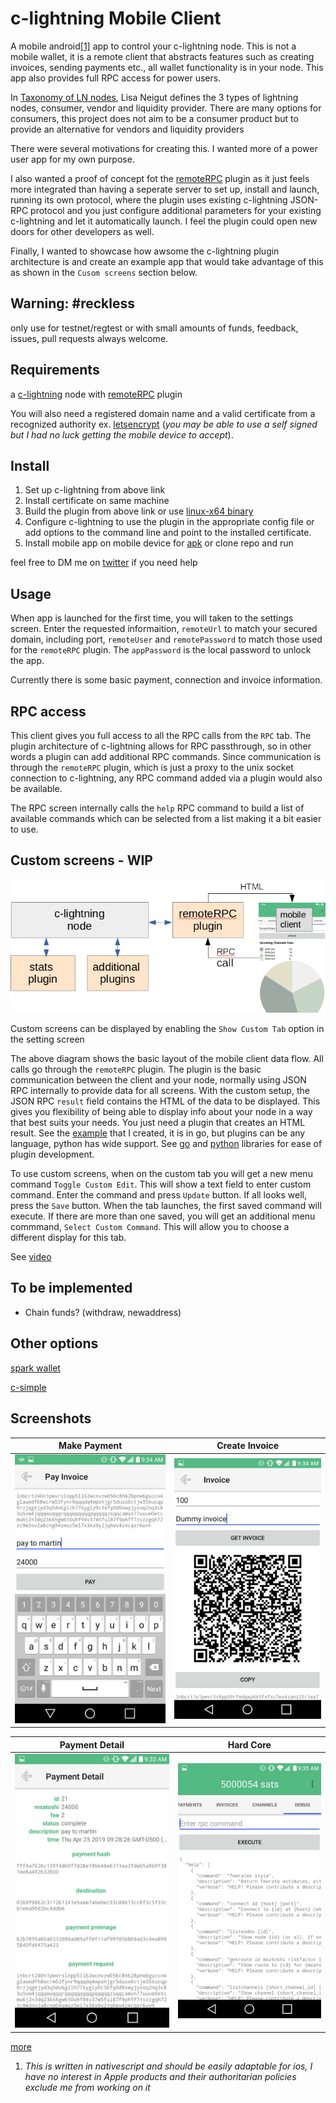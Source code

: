 # c-lightning Mobile Client

A mobile android<span id="a1">[[1]](#f1)</span> app to control your c-lightning node.  This is not a mobile wallet, it is a remote client that abstracts features such as creating invoices, sending payments etc., 
all wallet functionality is in your node. This app also provides full RPC access for power users.

In [Taxonomy of LN nodes](https://youtu.be/CyieujRFk3g?t=3775), Lisa Neigut defines the 3 types of lightning nodes, consumer, vendor and liquidity provider.  There are many options for consumers, this project does not aim to be a consumer product but to provide an alternative for vendors and liquidity providers

There were several motivations for creating this.  I wanted more of a power user app for my own purpose.  

I also wanted a proof of concept fot the [remoteRPC](https://github.com/rsbondi/clightning-go-plugin/tree/master/remoteRPC)
plugin as it just feels more integrated than having a seperate server to set up, install and launch, running its own protocol, where the plugin uses existing c-lightning JSON-RPC protocol and you just configure additional parameters for your existing c-lightning and let it automatically launch.  I feel the plugin could open new doors for other developers as well.

Finally, I wanted to showcase how awsome the c-lightning plugin architecture is and create an example app that would take advantage of this as shown in the `Cusom screens` section below.

## Warning: #reckless

only use for testnet/regtest or with small amounts of funds, feedback, issues, pull requests always welcome. 

## Requirements

a [c-lightning](https://github.com/ElementsProject/lightning) node with 
[remoteRPC](https://github.com/rsbondi/clightning-go-plugin/tree/master/remoteRPC)
plugin

You will also need a registered domain name and a valid certificate from a recognized authority  ex. [letsencrypt](https://letsencrypt.org/) (*you may be able to use a self signed but I had no luck getting the mobile device to accept*).

## Install

1. Set up c-lightning from above link
1. Install certificate on same machine
1. Build the plugin from above link or use [linux-x64 binary](https://moonbreeze.richardbondi.net/remote_plugin)
1. Configure c-lightning to use the plugin in the appropriate config file or add options to the command line and point to the installed certificate.
1. Install mobile app on mobile device for [apk](https://moonbreeze.richardbondi.net/clightningclient-0.0.7.apk) or clone repo and run

feel free to DM me on [twitter](https://twitter.com/r_bondi) if you need help

## Usage

When app is launched for the first time, you will taken to the settings screen.
Enter the requested informaition, `remoteUrl` to match your secured domain, including port, `remoteUser` and `remotePassword` to match those used for the `remoteRPC` plugin.
The `appPassword` is the local password to unlock the app.

Currently there is some basic payment, connection and invoice information.

## RPC access

This client gives you full access to all the RPC calls from the `RPC` tab.  The plugin architecture of c-lightning allows for RPC passthrough, so in other words a plugin can add additional RPC commands.  Since communication is through the `remoteRPC` plugin, which is just a proxy to the unix socket connection to c-lightning, any RPC command added via a plugin would also be available.

The RPC screen internally calls the `help` RPC command to build a list of available commands which can be selected from a list making it a bit easier to use.

## Custom screens - WIP

![alt text](screenshots/customflow.png)

Custom screens can be displayed by enabling the `Show Custom Tab` option in the setting screen

The above diagram shows the basic layout of the mobile client data flow.  All calls go through the `remoteRPC` plugin.  The plugin is the basic communication between the client and your node, normally using JSON RPC internally to provide data for all screens.  With the custom setup, the JSON RPC `result` field contains the HTML of the data to be displayed.  This gives you flexibility of being able to display info about your node in a way that best suits your needs.  You just need a plugin that creates an HTML result.  See the [example](https://github.com/rsbondi/clightning-go-plugin/tree/master/stats) that I created, it is in go, but plugins can be any language, python has wide support.  See [go](https://github.com/niftynei/glightning) and [python](https://github.com/ElementsProject/lightning/tree/master/contrib/pylightning#writing-a-plugin) libraries for ease of plugin development.

To use custom screens, when on the custom tab you will get a new menu command `Toggle Custom Edit`.  This will show a text field to enter custom command.  Enter the command and press `Update` button.  If all looks well, press the `Save` button.  When the tab launches, the first saved command will execute.  If there are more than one saved, you will get an additional menu commmand, `Select Custom Command`.  This will allow you to choose a different display for this tab.

See [video](https://www.youtube.com/watch?v=KF3fvi0j8b8)

## To be implemented
* Chain funds? (withdraw, newaddress)

## Other options

[spark wallet](https://github.com/shesek/spark-wallet)

[c-simple](https://github.com/darosior/c-simple)


## Screenshots

|Make Payment|Create Invoice|
|-------|----------|
|![alt text](screenshots/pay.png)|![alt text](screenshots/invoice.png)|

|Payment Detail|Hard Core|
|-------|----------|
|![alt text](screenshots/paydetail.png)|![alt text](screenshots/debug.png)|

[more](./screenshots)

1. <span id="f1"></span> *This is written in nativescript and should be easily adaptable for ios, I have no interest in Apple products and their authoritarian policies exclude me from working on it*
